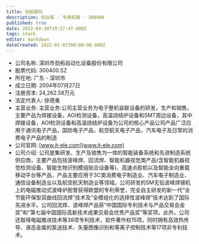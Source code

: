 ```yaml
---
title: 劲拓股份
description: 创业板 - 专用机械 - 300400
published: true
date: 2022-04-30T19:27:47.000Z
tags: stock
editor: markdown
dateCreated: 2022-01-01T00:00:00.000Z
---
```


- 公司名称: 深圳市劲拓自动化设备股份有限公司
- 股票代码: 300400.SZ
- 所在地: 广东 - 深圳市
- 成立日期: 2004年07月27日
- 注册资本: 24,262.58万元
- 法定代表人: 徐德勇
- 主营业务: 主营业务:公司主营业务为电子整机装联设备的研发，生产和销售，主要产品为焊接设备，AOI检测设备，高温烧结炉设备和SMT周边设备，其中焊接设备，AOI检测设备和高温烧结炉设备为公司的核心产品公司产品广泛应用于通讯电子产品，国防电子产品，航空航天电子产品，汽车电子及日常的消费电子产品的制造
- 公司官网: [www.jt-ele.com](www.jt-ele.com)
- 公司介绍: 公司是集研发、生产及销售为一体的智能装备系统和先进制造系统供应商，主要产品包括波峰焊、回流焊、智能机器视觉类产品(含智能机器视觉检测设备、智能生物识别模组贴合设备等)、高速点胶机以及智能全向重载移动平台等产品，产品主要应用于3C类消费电子制造业、汽车电子制造业、通信设备制造业以及航空航天制造业等领域。公司研发的SM无铅波峰焊锡机上的电磁推动式波峰炉胆曾获得欧盟的专利荣誉，完全自主研发的新一代“全节能环保型双曲线回流焊”技术及“全模组化的选择性波峰焊”技术达到了国际先进水平。公司回流焊、波峰焊产品获“中国国际专利技术与产品交易会金奖”和“第七届中国国际高新技术成果交易会优秀产品奖”等奖项。此外，公司还取得电磁推进技术等38项专利技术，软件著作权15项，同时拥有高效热传导、液态金属的泵送技术、矢量图像识别和等离子控制技术等17项非专利技术。


